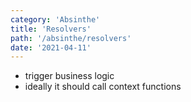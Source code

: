 ```yaml
---
category: 'Absinthe'
title: 'Resolvers'
path: '/absinthe/resolvers'
date: '2021-04-11'
---
```


- trigger business logic
- ideally it should call context functions
